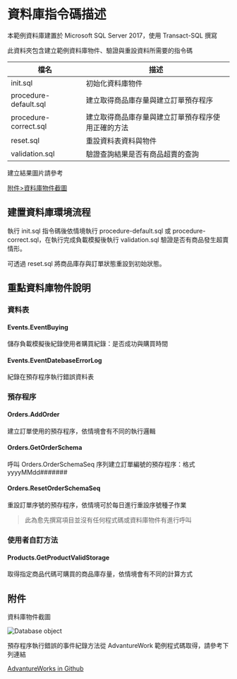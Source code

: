 # 資料庫指令碼描述

本範例資料庫建置於 Microsoft SQL Server 2017，使用 Transact-SQL 撰寫

此資料夾包含建立範例資料庫物件、驗證與重設資料所需要的指令碼

|檔名|描述|
|--|--|
|init.sql|初始化資料庫物件|
|procedure-default.sql|建立取得商品庫存量與建立訂單預存程序|
|procedure-correct.sql|建立取得商品庫存量與建立訂單預存程序使用正確的方法|
|reset.sql|重設資料表資料與物件|
|validation.sql|驗證查詢結果是否有商品超賣的查詢|

建立結果圖片請參考

[附件>資料庫物件截圖](#%E9%99%84%E4%BB%B6)

## 建置資料庫環境流程
執行 init.sql 指令碼後依情境執行 procedure-default.sql 或 procedure-correct.sql，在執行完成負載模擬後執行 validation.sql 驗證是否有商品發生超賣情形。

可透過 reset.sql 將商品庫存與訂單狀態重設到初始狀態。


## 重點資料庫物件說明

### 資料表
#### Events.EventBuying
儲存負載模擬後紀錄使用者購買紀錄：是否成功與購買時間

#### Events.EventDatebaseErrorLog
紀錄在預存程序執行錯誤資料表

### 預存程序
#### Orders.AddOrder
建立訂單使用的預存程序，依情境會有不同的執行邏輯

#### Orders.GetOrderSchema
呼叫 Orders.OrderSchemaSeq 序列建立訂單編號的預存程序：格式 yyyyMMdd#######

#### Orders.ResetOrderSchemaSeq
重設訂單序號的預存程序，依情境可於每日進行重設序號種子作業
> 此為愈先撰寫項目並沒有任何程式碼或資料庫物件有進行呼叫

### 使用者自訂方法
#### Products.GetProductValidStorage
取得指定商品代碼可購買的商品庫存量，依情境會有不同的計算方式

## 附件

資料庫物件截圖

![Database object](https://raw.githubusercontent.com/txstudio/eShopPanicBuyingSimulatorUseStoreProcedure/master/screenshot/db-objects.gif)

預存程序執行錯誤的事件紀錄方法從 AdvantureWork 範例程式碼取得，請參考下列連結

[AdvantureWorks in Github](https://github.com/Microsoft/sql-server-samples/blob/master/samples/databases/adventure-works/oltp-install-script/instawdb.sql#L203)


